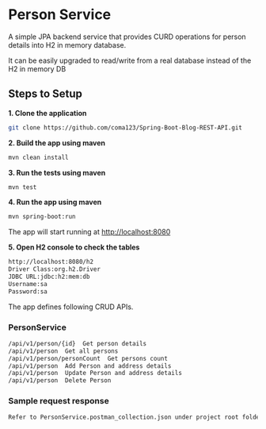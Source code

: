 Person Service
==============

A simple JPA backend service that provides CURD operations for person details into H2 in memory database.

It can be easily upgraded to read/write from a real database instead of the H2 in memory DB

## Steps to Setup

**1. Clone the application**

```bash
git clone https://github.com/coma123/Spring-Boot-Blog-REST-API.git
```

**2. Build the app using maven**

```bash
mvn clean install
```

**3. Run the tests using maven**

```bash
mvn test
```

**4. Run the app using maven**

```bash
mvn spring-boot:run
```
The app will start running at <http://localhost:8080>

**5. Open H2 console to check the tables**

```bash
http://localhost:8080/h2
Driver Class:org.h2.Driver
JDBC URL:jdbc:h2:mem:db
Username:sa
Password:sa
```

The app defines following CRUD APIs.

### PersonService


```bash
/api/v1/person/{id}  Get person details
/api/v1/person  Get all persons 
/api/v1/person/personCount  Get persons count
/api/v1/person  Add Person and address details
/api/v1/person  Update Person and address details 
/api/v1/person  Delete Person

```

### Sample request response

```bash
Refer to PersonService.postman_collection.json under project root folder
```


